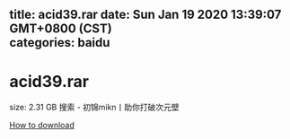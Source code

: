 
title: acid39.rar
date: Sun Jan 19 2020 13:39:07 GMT+0800 (CST)    
categories: baidu
---

# acid39.rar
size: 2.31 GB
 搜索 - 初锦mikn丨助你打破次元壁
 

[How to download](https://bpcam.bemobtrk.com/go/2ceec3aa-1ca2-46d6-b9ff-aaa5c184517c?jno=3676)